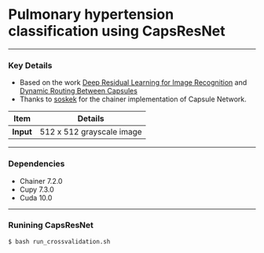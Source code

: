 # Pulmonary hypertension classification using CapsResNet

---
### Key Details
* Based on the work [Deep Residual Learning for Image Recognition](https://www.cvfoundation.org/openaccess/content_cvpr_2016/papers/He_Deep_Residual_Learning_CVPR_2016_paper.pdf) and [Dynamic Routing Between Capsules](https://arxiv.org/abs/1710.09829)
* Thanks to [soskek](https://github.com/soskek/dynamic_routing_between_capsules) for the chainer implementation of Capsule Network.



|Item| Details|
|---|---|
|**Input**|512 x 512 grayscale image|



---
### Dependencies
* Chainer 7.2.0
* Cupy 7.3.0
* Cuda 10.0

---
### Runining CapsResNet
```
$ bash run_crossvalidation.sh
```
